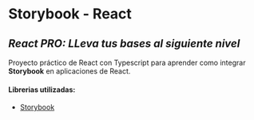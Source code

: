 # Storybook - React


## _React PRO: LLeva tus bases al siguiente nivel_


Proyecto práctico de React con Typescript para aprender como integrar **Storybook** en aplicaciones de React.


#### Librerias utilizadas:
+ [Storybook](https://storybook.js.org/)